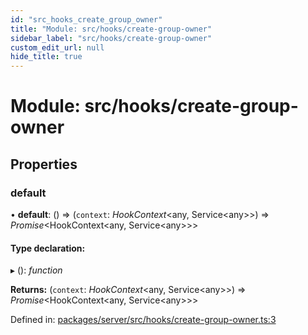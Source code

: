 ```yaml
---
id: "src_hooks_create_group_owner"
title: "Module: src/hooks/create-group-owner"
sidebar_label: "src/hooks/create-group-owner"
custom_edit_url: null
hide_title: true
---
```


# Module: src/hooks/create-group-owner

## Properties

### default

• **default**: () => (`context`: *HookContext*<any, Service<any\>\>) => *Promise*<HookContext<any, Service<any\>\>\>

#### Type declaration:

▸ (): *function*

**Returns:** (`context`: *HookContext*<any, Service<any\>\>) => *Promise*<HookContext<any, Service<any\>\>\>

Defined in: [packages/server/src/hooks/create-group-owner.ts:3](https://github.com/xr3ngine/xr3ngine/blob/66a84a950/packages/server/src/hooks/create-group-owner.ts#L3)
